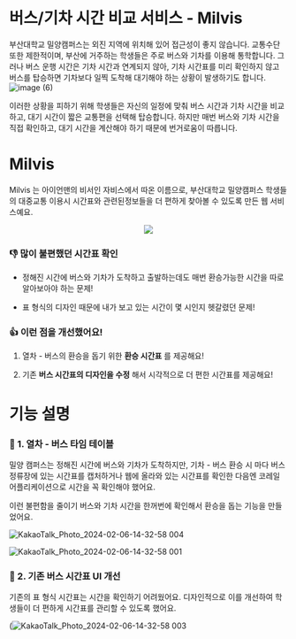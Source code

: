 # 버스/기차 시간 비교 서비스 - Milvis

부산대학교 밀양캠퍼스는 외진 지역에 위치해 있어 접근성이 좋지 않습니다. 교통수단 또한 제한적이며, 부산에 거주하는 학생들은 주로 버스와 기차를 이용해 통학합니다. 그러나 버스 운행 시간은 기차 시간과 연계되지 않아, 기차 시간표를 미리 확인하지 않고 버스를 탑승하면 기차보다 일찍 도착해 대기해야 하는 상황이 발생하기도 합니다.
![image (6)](https://github.com/user-attachments/assets/bfa282fe-bb6e-4cec-831e-f305e7926132)

이러한 상황을 피하기 위해 학생들은 자신의 일정에 맞춰 버스 시간과 기차 시간을 비교하고, 대기 시간이 짧은 교통편을 선택해 탑승합니다. 하지만 매번 버스와 기차 시간을 직접 확인하고, 대기 시간을 계산해야 하기 때문에 번거로움이 따릅니다.

# Milvis 
Milvis 는 아이언맨의 비서인 자비스에서 따온 이름으로,
부산대학교 밀양캠퍼스 학생들의 대중교통 이용시 시간표와 관련된정보들을 더 편하게 찾아볼 수 있도록 만든 웹 서비스예요.      


<div align="center">
   <img src="https://github.com/DogLegBirdLeg/Milvis-Front/assets/80307321/135f1c1f-b4e4-407b-a5d5-4cc16096eb32" />
</div>


### 👎 많이 불편했던 시간표 확인

- 정해진 시간에 버스와 기차가 도착하고 출발하는데도 매번 환승가능한 시간을 따로 알아보아야 하는 문제!
   
- 표 형식의 디자인 때문에 내가 보고 있는 시간이 몇 시인지 헷갈렸던 문제!
   
### 👍 이런 점을 개선했어요!

1. 열차 - 버스의 환승을 돕기 위한 **환승 시간표** 를 제공해요!

2. 기존 **버스 시간표의 디자인을 수정** 해서 시각적으로 더 편한 시간표를 제공해요!

#  기능 설명

### 🚎 1. 열차 - 버스 타임 테이블

밀양 캠퍼스는 정해진 시간에 버스와 기차가 도착하지만, 기차 - 버스 환승 시 마다 버스 정류장에 있는 시간표를 캡처하거나 웹에 올라와 있는 시간표를 확인한 다음엔 코레일 어플리케이션으로 시간을 꼭 확인해야 했어요.

이런 불편함을 줄이기 버스와 기차 시간을 한꺼번에 확인해서 환승을 돕는 기능을 만들었어요.



![KakaoTalk_Photo_2024-02-06-14-32-58 004](https://github.com/DogLegBirdLeg/Milvis-Front/assets/80307321/ffd1e202-8bfa-4598-94ba-4963946c60a6)

![KakaoTalk_Photo_2024-02-06-14-32-58 001](https://github.com/DogLegBirdLeg/Milvis-Front/assets/80307321/c46fe409-0cd4-429a-8c5d-18aedcde7f4b)


### 🚎 2. 기존 버스 시간표 UI 개선

기존의 표 형식 시간표는 시간을 확인하기 어려웠어요. 디자인적으로 이를 개선하여 학생들이 더 편하게 시간표를 관리할 수 있도록 했어요.

(![KakaoTalk_Photo_2024-02-06-14-32-58 003](https://github.com/DogLegBirdLeg/Milvis-Front/assets/80307321/d3530c65-f25b-4e9f-bc4e-b6c86df9e1cd)

